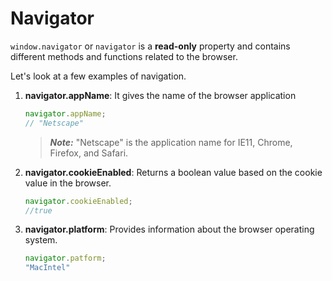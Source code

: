 # Navigator

`window.navigator`  or `navigator`   is a **read-only** property and contains different methods and functions related to the browser.&#x20;

Let's look at a  few examples of navigation.

1.  **navigator.appName**: It gives the name of the browser application

    ```javascript
    navigator.appName; 
    // "Netscape"
    ```

    > _**Note:**_ "Netscape" is the application name for IE11, Chrome, Firefox, and Safari.
2.  **navigator.cookieEnabled**: Returns a boolean value based on the cookie value in the browser.

    ```javascript
    navigator.cookieEnabled;
    //true
    ```
3.  **navigator.platform**: Provides information about the browser operating system.

    ```javascript
    navigator.patform;
    "MacIntel"
    ```



